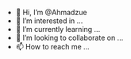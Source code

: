 - 👋 Hi, I’m @Ahmadzue
- 👀 I’m interested in ...
- 🌱 I’m currently learning ...
- 💞️ I’m looking to collaborate on ...
- 📫 How to reach me ...

<!---
Ahmadzue/Ahmadzue is a ✨ special ✨ repository because its `README.md` (this file) appears on your GitHub profile.
You can click the Preview link to take a look at your changes.
--->
